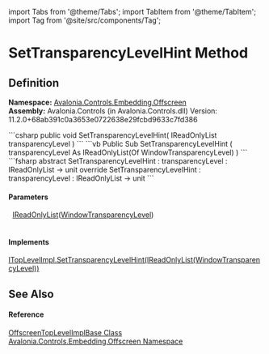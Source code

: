 import Tabs from '@theme/Tabs'; 
import TabItem from '@theme/TabItem'; 
import Tag from '@site/src/components/Tag'; 

# SetTransparencyLevelHint Method




## Definition
**Namespace:** <a href="N_Avalonia_Controls_Embedding_Offscreen">Avalonia.Controls.Embedding.Offscreen</a>  
**Assembly:** Avalonia.Controls (in Avalonia.Controls.dll) Version: 11.2.0+68ab391c0a3653e0722638e29fcbd9633c7fd386

<Tabs groupId="api-code-preview">
<TabItem value="csharp" label="C#">
```csharp
public void SetTransparencyLevelHint(
	IReadOnlyList<WindowTransparencyLevel> transparencyLevel
)
```
</TabItem>
<TabItem value="vb" label="VB">
```vb
Public Sub SetTransparencyLevelHint ( 
	transparencyLevel As IReadOnlyList(Of WindowTransparencyLevel)
)
```
</TabItem>
<TabItem value="fsharp" label="F#">
```fsharp
abstract SetTransparencyLevelHint : 
        transparencyLevel : IReadOnlyList<WindowTransparencyLevel> -> unit 
override SetTransparencyLevelHint : 
        transparencyLevel : IReadOnlyList<WindowTransparencyLevel> -> unit 
```
</TabItem>
</Tabs>



#### Parameters
<dl><dt>  <a href="https://learn.microsoft.com/dotnet/api/system.collections.generic.ireadonlylist-1" target="_blank" rel="noopener noreferrer">IReadOnlyList</a>(<a href="T_Avalonia_Controls_WindowTransparencyLevel">WindowTransparencyLevel</a>)</dt><dd> </dd></dl>

#### Implements
<a href="M_Avalonia_Platform_ITopLevelImpl_SetTransparencyLevelHint">ITopLevelImpl.SetTransparencyLevelHint(IReadOnlyList(WindowTransparencyLevel))</a>  


## See Also


#### Reference
<a href="T_Avalonia_Controls_Embedding_Offscreen_OffscreenTopLevelImplBase">OffscreenTopLevelImplBase Class</a>  
<a href="N_Avalonia_Controls_Embedding_Offscreen">Avalonia.Controls.Embedding.Offscreen Namespace</a>  

